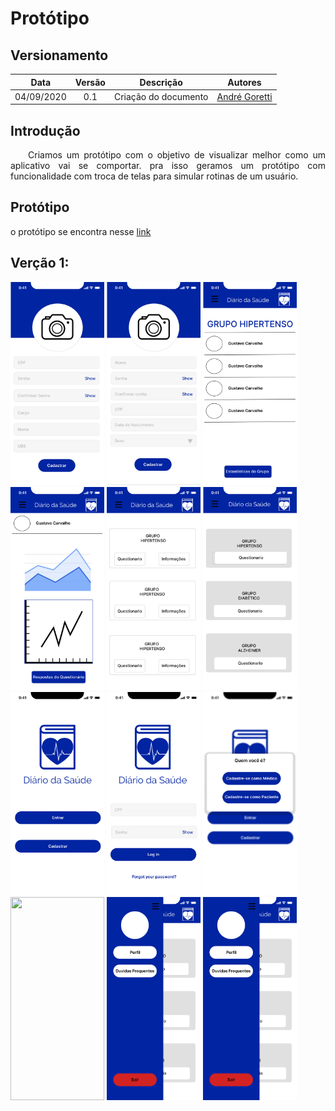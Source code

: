 # Protótipo
## Versionamento
| Data | Versão | Descrição | Autores |
| :---: | :---: | :---: | :---: |
| 04/09/2020 | 0.1 | Criação do documento | [André Goretti](https://github.com/AGoretti)|

## Introdução

<p align="justify">&emsp;&emsp;Criamos um protótipo com o objetivo de visualizar melhor como um aplicativo vai se comportar. pra isso geramos um protótipo com funcionalidade com troca de telas para simular rotinas de um usuário.  </p>

## Protótipo

o protótipo se encontra nesse [link](https://www.figma.com/file/d0icSO7UVLvEIMhBIl0OV1/Di%C3%A1rio-da-Sa%C3%BAde?node-id=0%3A1)

## Verção 1:

<img src="./img/prototipo/Cadastro_Medico.png"  width="150" height="325" />
<img src="./img/prototipo/Cadastro_Paciente.png"  width="150" height="325" />
<img src="./img/prototipo/Detalhes_Medico.png"  width="150" height="325" />
<img src="./img/prototipo/Graficos.png"  width="150" height="325" />
<img src="./img/prototipo/Home_Medico.png"  width="150" height="325" />
<img src="./img/prototipo/Home_Pacientes.png"  width="150" height="325" />
<img src="./img/prototipo/landing.png"  width="150" height="325" />
<img src="./img/prototipo/Log_in.png"  width="150" height="325" />
<img src="./img/prototipo/Popup_Cadastro.png"  width="150" height="325" />
<img src="./img/prototipo/Questionário_pacientes.png"  width="150" height="325" />
<img src="./img/prototipo/Sidebar_medico.png"  width="150" height="325" />
<img src="./img/prototipo/Sidebar_Pacientes.png"  width="150" height="325" />
